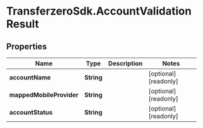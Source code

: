 # TransferzeroSdk.AccountValidationResult

## Properties

Name | Type | Description | Notes
------------ | ------------- | ------------- | -------------
**accountName** | **String** |  | [optional] [readonly] 
**mappedMobileProvider** | **String** |  | [optional] [readonly] 
**accountStatus** | **String** |  | [optional] [readonly] 


